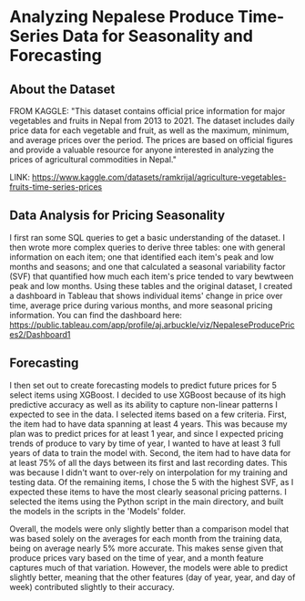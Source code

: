 # Analyzing Nepalese Produce Time-Series Data for Seasonality and Forecasting

## About the Dataset

  FROM KAGGLE: "This dataset contains official price information for major vegetables and fruits in Nepal from 2013 to 2021. The dataset includes daily price data for each vegetable and fruit, as well as the maximum, minimum, and average prices over the period. The prices are based on official figures and provide a valuable resource for anyone interested in analyzing the prices of agricultural commodities in Nepal."
  
  LINK: https://www.kaggle.com/datasets/ramkrijal/agriculture-vegetables-fruits-time-series-prices

## Data Analysis for Pricing Seasonality  

I first ran some SQL queries to get a basic understanding of the dataset. I then wrote more complex queries to derive three tables: one with general information on each item; one that identified each item's peak and low months and seasons; and one that calculated a seasonal variability factor (SVF) that quantified how much each item's price tended to vary bewtween peak and low months. Using these tables and the original dataset, I created a dashboard in Tableau that shows individual items' change in price over time, average price during various months, and more seasonal pricing information. You can find the dashboard here: https://public.tableau.com/app/profile/aj.arbuckle/viz/NepaleseProducePrices2/Dashboard1

## Forecasting 

I then set out to create forecasting models to predict future prices for 5 select items using XGBoost. I decided to use XGBoost because of its high predictive accuracy as well as its ability to capture non-linear patterns I expected to see in the data. I selected items based on a few criteria. First, the item had to have data spanning at least 4 years. This was because my plan was to predict prices for at least 1 year, and since I expected pricing trends of produce to vary by time of year, I wanted to have at least 3 full years of data to train the model with. Second, the item had to have data for at least 75% of all the days between its first and last recording dates. This was because I didn't want to over-rely on interpolation for my training and testing data. Of the remaining items, I chose the 5 with the highest SVF, as I expected these items to have the most clearly seasonal pricing patterns. I selected the items using the Python script in the main directory, and built the models in the scripts in the 'Models' folder. 

Overall, the models were only slightly better than a comparison model that was based solely on the averages for each month from the training data, being on average nearly 5% more accurate. This makes sense given that produce prices vary based on the time of year, and a month feature captures much of that variation. However, the models were able to predict slightly better, meaning that the other features (day of year, year, and day of week) contributed slightly to their accuracy. 

